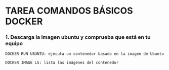 # TAREA COMANDOS BÁSICOS DOCKER
### 1. Descarga la imagen ubuntu y comprueba que está en tu equipo
```
DOCKER RUN UBUNTU: ejecuta un contenedor basado en la imagen de Ubuntu

DOCKER IMAGE LS: lista las imágenes del contenedor
```




